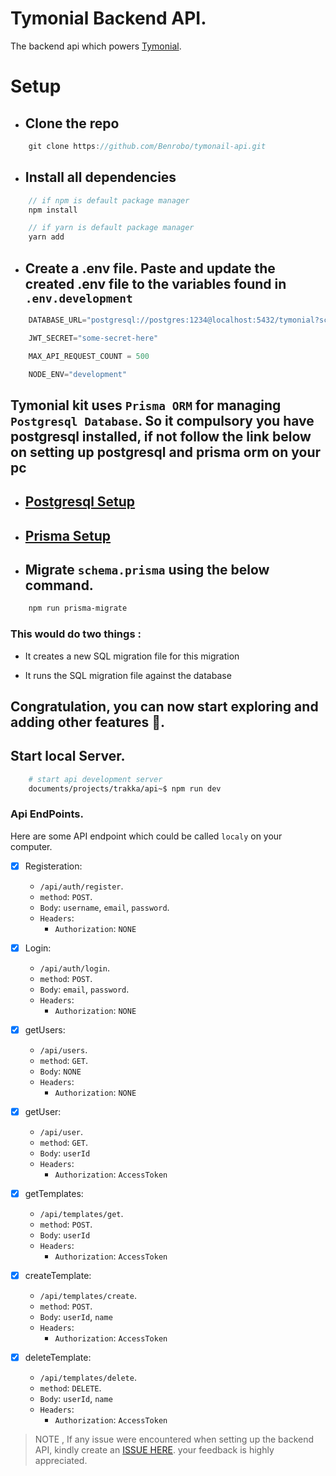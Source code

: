 # Tymonial Backend API.

The backend api which powers [Tymonial](https://tymonial.vercel.app).
# Setup

- ## Clone the repo

```js
    git clone https://github.com/Benrobo/tymonail-api.git
```

- ## Install all dependencies
```js
    // if npm is default package manager
    npm install

    // if yarn is default package manager
    yarn add
```

- ## Create a .env file. Paste and update the created .env file to the variables found in `.env.development`

```js
    DATABASE_URL="postgresql://postgres:1234@localhost:5432/tymonial?schema=public&connect-timeout=300"

    JWT_SECRET="some-secret-here"

    MAX_API_REQUEST_COUNT = 500

    NODE_ENV="development"
```

## Tymonial kit uses `Prisma ORM` for managing `Postgresql Database`. So it compulsory you have postgresql installed, if not follow the link below on setting up postgresql and prisma orm on your pc

- ## [Postgresql Setup](https://www.postgresqltutorial.com/postgresql-getting-started/install-postgresql/)

- ## [Prisma Setup](https://www.prisma.io/docs/getting-started/setup-prisma/start-from-scratch/relational-databases-typescript-postgres)


- ## Migrate `schema.prisma` using the below command.
    
```diff
    npm run prisma-migrate
```
### This would do two things :
- It creates a new SQL migration file for this migration

- It runs the SQL migration file against the database

## Congratulation, you can now start exploring and adding other features 🚀.


## Start local Server.

```bash
    # start api development server
    documents/projects/trakka/api~$ npm run dev
```

### Api EndPoints.
Here are some API endpoint which could be called `localy` on your computer.

- [x] Registeration:
    - `/api/auth/register`.
    - `method`: `POST`.
    - `Body`: `username`, `email`, `password`.
    - `Headers`:
        - `Authorization`:  `NONE`

- [x] Login:
    - `/api/auth/login`.
    - `method`: `POST`.
    - `Body`:  `email`, `password`.
    - `Headers`:
        - `Authorization`:  `NONE`

- [x] getUsers:
    - `/api/users`.
    - `method`: `GET`.
    - `Body`:  `NONE`
    - `Headers`:
        - `Authorization`:  `NONE`

- [x] getUser:
    - `/api/user`.
    - `method`: `GET`.
    - `Body`:  `userId`
    - `Headers`:
        - `Authorization`:  `AccessToken`

- [x] getTemplates:
    - `/api/templates/get`.
    - `method`: `POST`.
    - `Body`:  `userId`
    - `Headers`:
        - `Authorization`:  `AccessToken`

- [x] createTemplate:
    - `/api/templates/create`.
    - `method`: `POST`.
    - `Body`:  `userId`, `name`
    - `Headers`:
        - `Authorization`:  `AccessToken`

- [x] deleteTemplate:
    - `/api/templates/delete`.
    - `method`: `DELETE`.
    - `Body`:  `userId`, `name`
    - `Headers`:
        - `Authorization`:  `AccessToken`


> NOTE , If any issue were encountered when setting up the backend API, kindly create an [ISSUE HERE](https://github.com/Benrobo/tymonail-api/issues). your feedback is highly appreciated.























